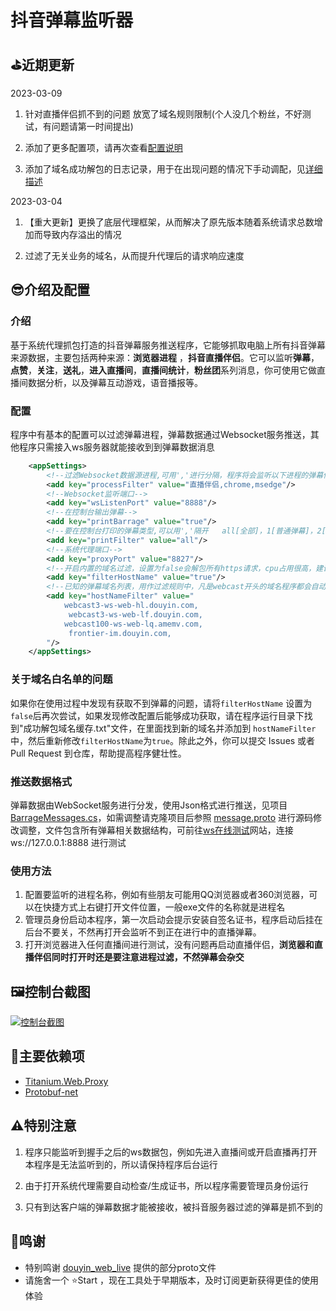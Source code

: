 # 抖音弹幕监听器

## ⛳近期更新

2023-03-09

1. 针对直播伴侣抓不到的问题 放宽了域名规则限制(个人没几个粉丝，不好测试，有问题请第一时间提出)

2. 添加了更多配置项，请再次查看[配置说明](#tag1)

3. 添加了域名成功解包的日志记录，用于在出现问题的情况下手动调配，见[详细描述](#tag2)

2023-03-04

1. 【重大更新】更换了底层代理框架，从而解决了原先版本随着系统请求总数增加而导致内存溢出的情况

2. 过滤了无关业务的域名，从而提升代理后的请求响应速度


## 😎介绍及配置

### 介绍

基于系统代理抓包打造的抖音弹幕服务推送程序，它能够抓取电脑上所有抖音弹幕来源数据，主要包括两种来源：**浏览器进程** ，**抖音直播伴侣**。它可以监听**弹幕**，**点赞**，**关注**，**送礼**，**进入直播间**，**直播间统计**，**粉丝团**系列消息，你可使用它做直播间数据分析，以及弹幕互动游戏，语音播报等。

### <a id="tag1">配置</a>

程序中有基本的配置可以过滤弹幕进程，弹幕数据通过Websocket服务推送，其他程序只需接入ws服务器就能接收到到弹幕数据消息

``` xml
	<appSettings>
		<!--过滤Websocket数据源进程,可用','进行分隔，程序将会监听以下进程的弹幕信息-->
		<add key="processFilter" value="直播伴侣,chrome,msedge"/>
		<!--Websocket监听端口-->
		<add key="wsListenPort" value="8888"/>
		<!--在控制台输出弹幕-->
		<add key="printBarrage" value="true"/>
		<!--要在控制台打印的弹幕类型,可以用','隔开   all[全部]，1[普通弹幕]，2[点赞消息]，3[进入直播间]，4[关注消息]，5[礼物消息]，6[统计消息]，7[粉丝团消息]-->
		<add key="printFilter" value="all"/>
		<!--系统代理端口-->
		<add key="proxyPort" value="8827"/>
		<!--开启内置的域名过滤，设置为false会解包所有https请求，cpu占用很高，建议在无法获取弹幕数据时调整 -->
		<add key="filterHostName" value="true"/>
		<!--已知的弹幕域名列表，用作过滤规则中，凡是webcast开头的域名程序都会自动列入白名单-->
		<add key="hostNameFilter" value="
			webcast3-ws-web-hl.douyin.com,
             webcast3-ws-web-lf.douyin.com,
			webcast100-ws-web-lq.amemv.com,
             frontier-im.douyin.com,            
		"/>
	</appSettings>
```


### <a id="tag2">关于域名白名单的问题</a>

如果你在使用过程中发现有获取不到弹幕的问题，请将`filterHostName` 设置为 `false`后再次尝试，如果发现修改配置后能够成功获取，请在程序运行目录下找到"成功解包域名缓存.txt"文件，在里面找到新的域名并添加到 `hostNameFilter`中，然后重新修改`filterHostName`为`true`。除此之外，你可以提交 Issues 或者 Pull Request 到仓库，帮助提高程序健壮性。

### 推送数据格式

弹幕数据由WebSocket服务进行分发，使用Json格式进行推送，见项目  [BarrageMessages.cs](./BarrageGrab/JsonEntity/BarrageMessages.cs)，如需调整请克隆项目后参照 [message.proto](./BarrageGrab/proto/message.proto) 进行源码修改调整，文件包含所有弹幕相关数据结构，可前往[ws在线测试](http://wstool.jackxiang.com/)网站，连接 ws://127.0.0.1:8888 进行测试

### 使用方法
1. 配置要监听的进程名称，例如有些朋友可能用QQ浏览器或者360浏览器，可以在快捷方式上右键打开文件位置，一般exe文件的名称就是进程名
2. 管理员身份启动本程序，第一次启动会提示安装自签名证书，程序启动后挂在后台不要关，不然再打开会监听不到正在进行中的直播弹幕。
3. 打开浏览器进入任何直播间进行测试，没有问题再启动直播伴侣，<b>浏览器和直播伴侣同时打开时还是要注意进程过滤，不然弹幕会杂交</b>

## 🖼️控制台截图

[![控制台截图](https://s1.ax1x.com/2022/11/10/z9YYPU.png)](https://imgse.com/i/z9YYPU)



## 🐳主要依赖项

+ [Titanium.Web.Proxy](https://www.nuget.org/packages/Titanium.Web.Proxy)
+ [Protobuf-net](https://www.nuget.org/packages/protobuf-net/)



## ⚠️特别注意

1. 程序只能监听到握手之后的ws数据包，例如先进入直播间或开启直播再打开本程序是无法监听到的，所以请保持程序后台运行

2. 由于打开系统代理需要自动检查/生成证书，所以程序需要管理员身份运行

3. 只有到达客户端的弹幕数据才能被接收，被抖音服务器过滤的弹幕是抓不到的

   

## 📢鸣谢

+ 特别鸣谢 [douyin_web_live](https://github.com/gll19920817/douyin_web_live) 提供的部分proto文件
+ 请施舍一个 ⭐Start ，现在工具处于早期版本，及时订阅更新获得更佳的使用体验
